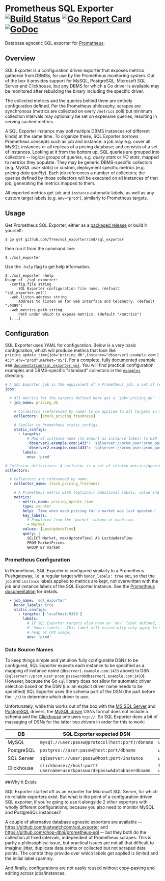 # Prometheus SQL Exporter [![Build Status](https://travis-ci.org/free/sql_exporter.svg)](https://travis-ci.org/free/sql_exporter) [![Go Report Card](https://goreportcard.com/badge/github.com/free/sql_exporter)](https://goreportcard.com/report/github.com/free/sql_exporter) [![GoDoc](https://godoc.org/github.com/free/sql_exporter?status.svg)](https://godoc.org/github.com/free/sql_exporter)

Database agnostic SQL exporter for [Prometheus](https://prometheus.io).

## Overview

SQL Exporter is a configuration driven exporter that exposes metrics gathered from DBMSs, for use by the Prometheus
monitoring system. Out of the box it provides support for MySQL, PostgreSQL, Microsoft SQL Server and Clickhouse, but
any DBMS for which a Go driver is available may be monitored after rebuilding the binary including the specific driver.

The collected metrics and the queries behind them are entirely configuration defined. Per the Prometheus philosophy,
scrapes are synchronous (metrics are collected on every `/metrics` poll) but minimum collection intervals may optionally
be set on expensive queries, resulting in serving cached metrics.

A SQL Exporter instance may poll multiple DBMS instances (of different kinds) at the same time. To organize these, SQL
Exporter borrows Prometheus concepts such as job and instance: a job may e.g. cover all MySQL instances or all replicas
of a pricing database; and consists of a set of instances. Looking at it from the bottom up, SQL queries are grouped
into collectors -- logical groups of queries, e.g. _query stats_ or _I/O stats_, mapped to metrics they populate. They
may be generic DBMS-specific collectors (e.g. _MySQL user stats_) or custom, deployment specific metrics (e.g. _pricing
data quality_). Each job references a number of collectors; the queries defined by those collectors will be executed on
all instances of that job, generating the metrics mapped to them.

All exported metrics get `job` and `instance` automatic labels, as well as any custom target labels (e.g. `env="prod"`),
similarly to Prometheus targets.

## Usage

Get Prometheus SQL Exporter, either as a [packaged release](https://github.com/free/sql_exporter/releases/latest) or
build it yourself:

```
$ go get github.com/free/sql_exporter/cmd/sql_exporter
```

then run it from the command line:

```
$ ./sql_exporter
```

Use the `-help` flag to get help information.

```
$ ./sql_exporter -help
Usage of ./sql_exporter:
  -config.file string
      SQL Exporter configuration file name. (default "sql_exporter.yml")
  -web.listen-address string
      Address to listen on for web interface and telemetry. (default ":9399")
  -web.metrics-path string
      Path under which to expose metrics. (default "/metrics")
  [...]
```

## Configuration

SQL Exporter uses YAML for configuration. Below is a very basic configuration, which will produce metrics that look like
`pricing_update_time{job="pricing_db",instance="dbserver1.example.com:1433",env="prod",market="US"}`. For a complete,
fully documented example see
[`documentation/sql_exporter.yml`](https://github.com/free/sql_exporter/tree/master/documentation/sql_exporter.yml).
You will find practical configuration examples and DBMS-specific "standard" collectors in the
[`examples`](https://github.com/free/sql_exporter/tree/master/examples) directory.

```yaml
# A SQL Exporter job is the equivalent of a Prometheus job: a set of related DB instances.
jobs:

  # All metrics for the targets defined here get a `job="pricing_db"` label.
  - job_name: pricing_db

    # Collectors (referenced by name) to be applied to all targets in this job.
    collectors: [stock_pricing_freshness]

    # Similar to Prometheus static_configs.
    static_configs:
      - targets:
          # Map of instance name (to export as instance label) to DSN
          'dbserver1.example.com:1433': 'sqlserver://prom_user:prom_password@dbserver1.example.com:1433'
          'dbserver2.example.com:1433': 'sqlserver://prom_user:prom_password@dbserver2.example.com:1433'
        labels:
          env: 'prod'

# Collector definitions. A collector is a set of related metrics/queries that are collected together.
collectors:

  # Collectors are referenced by name.
  - collector_name: stock_pricing_freshness

    # A Prometheus metric with (optional) additional labels, value and labels populated from one query.
    metrics:
      - metric_name: pricing_update_time
        type: counter
        help: 'Time when each pricing for a market was last updated.'
        key_labels:
          # Populated from the `market` column of each row.
          - Market
        values: [LastUpdateTime]
        query: |
          SELECT Market, max(UpdateTime) AS LastUpdateTime
          FROM MarketPrices
          GROUP BY market
```

### Prometheus Configuration

In Prometheus, SQL Exporter is configured similarly to a Prometheus Pushgateway, i.e. a regular target with
`honor_labels: true` set, so that the `job` and `instance` labels applied to metrics are kept, not overwritten with
the job and instance labels of the SQL Exporter instance. See the [Prometheus documentation](
https://prometheus.io/docs/prometheus/latest/configuration/configuration/#scrape_config) for details.

```yaml
  - job_name: 'sql_exporter'
    honor_labels: true
    static_configs:
      - targets: ['localhost:9399']
        labels:
          # If SQL Exporter targets also have an `env` label defined, it will override this because of
          # `honor_labels`. This label will essentially only apply to sql_exporter's own metrics (e.g.
          # heap or CPU usage).
          env: 'prod'
```

### Data Source Names

To keep things simple and yet allow fully configurable DSNs to be configured, SQL Exporter expects each instance to be
specified as a mapping of instance name (`dbserver1.example.com:1433` above) to DSN
(`sqlserver://prom_user:prom_password@dbserver1.example.com:1433`). However, because the Go `sql` library does not allow
for automatic driver selection based on the DSN (i.e. an explicit driver name needs to be specified) SQL Exporter uses
the schema part of the DSN (the part before the `://`) to determine which driver to use.

Unfortunately, while this works out of the box with the [MS SQL Server](https://github.com/denisenkom/go-mssqldb) and
[PostgreSQL](github.com/lib/pq) drivers, the [MySQL driver](github.com/go-sql-driver/mysql) DSNs format does not include
a schema and the [Clickhouse](github.com/kshvakov/clickhouse) one uses `tcp://`. So SQL Exporter does a bit of massaging
of DSNs for the latter two drivers in order for this to work:


 DB | SQL Exporter expected DSN | Driver sees
---|---|---
 MySQL | `mysql://user:passw@protocol(host:port)/dbname` | `user:passw@protocol(host:port)/dbname`
 PostgreSQL | `postgres://user:passw@host:port/dbname` | _unchanged_
 SQL Server | `sqlserver://user:passw@host:port/instance` | _unchanged_
 Clickhouse | `clickhouse://host:port?username=user&password=passw&database=dbname` | `tcp://host:port?username=user&password=passw&database=dbname`

##Why It Exists

SQL Exporter started off as an exporter for Microsoft SQL Server, for which no reliable exporters exist. But what is
the point of a configuration driven SQL exporter, if you're going to use it alongside 2 other exporters with wholly
different configurations, because you also need to monitor MySQL and PostgreSQL instances?

A couple of alternative database agnostic exporters are available -- https://github.com/justwatchcom/sql_exporter and
https://github.com/chop-dbhi/prometheus-sql -- but they both do the collection at fixed intervals, independent of
Prometheus scrapes. This is partly a philosophical issue, but practical issues are not all that difficult to imagine:
jitter, duplicate data points or collected but not scraped data points. The control they provide over which labels get
applied is limited and the initial label spammy.

And finally, configurations are not easily reused without copy-pasting and editing across jobs/instances.
